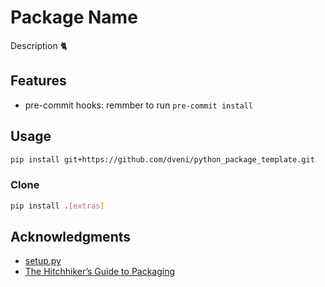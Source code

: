 # Package Name
Description :cat2:

## Features
- pre-commit hooks: remmber to run `pre-commit install`

## Usage

```bash
pip install git+https://github.com/dveni/python_package_template.git
```

### Clone
```bash
pip install .[extras]
```

## Acknowledgments
- [setup.py](https://github.com/navdeep-G/setup.py)
- [The Hitchhiker’s Guide to Packaging](https://the-hitchhikers-guide-to-packaging.readthedocs.io/en/latest/index.html)
